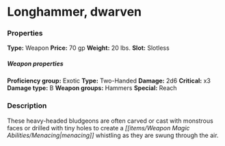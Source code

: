 ﻿---
Title: "Longhammer, dwarven"
Type: "Weapon"
Price: "70 gp"
Weight: "20 lbs."
Slot: "Slotless"
Proficiency group: "Exotic"
Weapon properties Type: "Two-Handed"
Damage: "2d6"
Critical: "x3"
Damage type: "B"
Weapon groups: "Hammers"
Special: "Reach"
Description: |
  "These heavy-headed bludgeons are often carved or cast with monstrous faces or drilled with tiny holes to create a menacing whistling as they are swung through the air."
Sources: "['Advanced Race Guide']"
---

# Longhammer, dwarven

### Properties

**Type:** Weapon **Price:** 70 gp **Weight:** 20 lbs. **Slot:** Slotless

##### Weapon properties

**Proficiency group:** Exotic **Type:** Two-Handed **Damage:** 2d6 **Critical:** x3 **Damage type:** B **Weapon groups:** Hammers **Special:** Reach

### Description

These heavy-headed bludgeons are often carved or cast with monstrous faces or drilled with tiny holes to create a _[[items/Weapon Magic Abilities/Menacing|menacing]]_ whistling as they are swung through the air.

